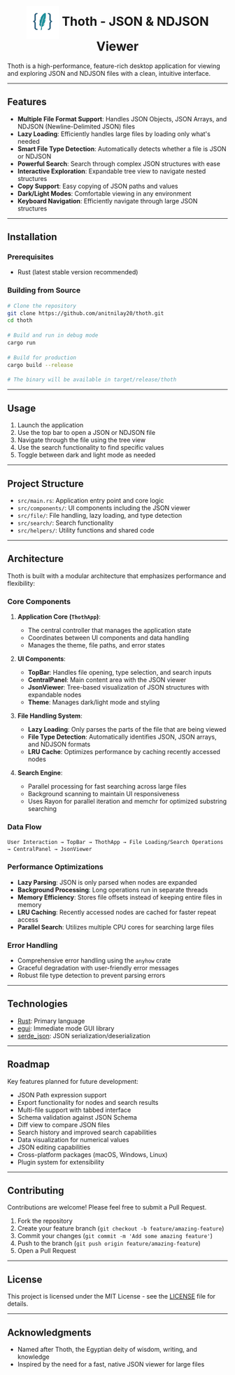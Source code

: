 <div align="center">
  <h1>
    <img src="assets/thoth_icon_256.png" alt="Thoth Icon" width="75" style="vertical-align: middle;"/>
    Thoth - JSON & NDJSON Viewer
  </h1>
</div>

Thoth is a high-performance, feature-rich desktop application for viewing and exploring JSON and NDJSON files with a clean, intuitive interface.

---

## Features

- **Multiple File Format Support**: Handles JSON Objects, JSON Arrays, and NDJSON (Newline-Delimited JSON) files
- **Lazy Loading**: Efficiently handles large files by loading only what's needed
- **Smart File Type Detection**: Automatically detects whether a file is JSON or NDJSON
- **Powerful Search**: Search through complex JSON structures with ease
- **Interactive Exploration**: Expandable tree view to navigate nested structures
- **Copy Support**: Easy copying of JSON paths and values
- **Dark/Light Modes**: Comfortable viewing in any environment
- **Keyboard Navigation**: Efficiently navigate through large JSON structures

---

## Installation

### Prerequisites
- Rust (latest stable version recommended)

### Building from Source
```bash
# Clone the repository
git clone https://github.com/anitnilay20/thoth.git
cd thoth

# Build and run in debug mode
cargo run

# Build for production
cargo build --release

# The binary will be available in target/release/thoth
```

---

## Usage

1. Launch the application
2. Use the top bar to open a JSON or NDJSON file
3. Navigate through the file using the tree view
4. Use the search functionality to find specific values
5. Toggle between dark and light mode as needed

---

## Project Structure

- `src/main.rs`: Application entry point and core logic
- `src/components/`: UI components including the JSON viewer
- `src/file/`: File handling, lazy loading, and type detection
- `src/search/`: Search functionality
- `src/helpers/`: Utility functions and shared code

---

## Architecture

Thoth is built with a modular architecture that emphasizes performance and flexibility:

### Core Components

1. **Application Core (`ThothApp`)**: 
   - The central controller that manages the application state
   - Coordinates between UI components and data handling
   - Manages the theme, file paths, and error states

2. **UI Components**:
   - **TopBar**: Handles file opening, type selection, and search inputs
   - **CentralPanel**: Main content area with the JSON viewer
   - **JsonViewer**: Tree-based visualization of JSON structures with expandable nodes
   - **Theme**: Manages dark/light mode and styling

3. **File Handling System**:
   - **Lazy Loading**: Only parses the parts of the file that are being viewed
   - **File Type Detection**: Automatically identifies JSON, JSON arrays, and NDJSON formats
   - **LRU Cache**: Optimizes performance by caching recently accessed nodes

4. **Search Engine**:
   - Parallel processing for fast searching across large files
   - Background scanning to maintain UI responsiveness
   - Uses Rayon for parallel iteration and memchr for optimized substring searching

### Data Flow

```
User Interaction → TopBar → ThothApp → File Loading/Search Operations → CentralPanel → JsonViewer
```

### Performance Optimizations

- **Lazy Parsing**: JSON is only parsed when nodes are expanded
- **Background Processing**: Long operations run in separate threads
- **Memory Efficiency**: Stores file offsets instead of keeping entire files in memory
- **LRU Caching**: Recently accessed nodes are cached for faster repeat access
- **Parallel Search**: Utilizes multiple CPU cores for searching large files

### Error Handling

- Comprehensive error handling using the `anyhow` crate
- Graceful degradation with user-friendly error messages
- Robust file type detection to prevent parsing errors

---

## Technologies

- [Rust](https://www.rust-lang.org/): Primary language
- [egui](https://github.com/emilk/egui): Immediate mode GUI library
- [serde_json](https://github.com/serde-rs/json): JSON serialization/deserialization

---

## Roadmap

Key features planned for future development:

- JSON Path expression support
- Export functionality for nodes and search results
- Multi-file support with tabbed interface
- Schema validation against JSON Schema
- Diff view to compare JSON files
- Search history and improved search capabilities
- Data visualization for numerical values
- JSON editing capabilities
- Cross-platform packages (macOS, Windows, Linux)
- Plugin system for extensibility

---

## Contributing

Contributions are welcome! Please feel free to submit a Pull Request.

1. Fork the repository
2. Create your feature branch (`git checkout -b feature/amazing-feature`)
3. Commit your changes (`git commit -m 'Add some amazing feature'`)
4. Push to the branch (`git push origin feature/amazing-feature`)
5. Open a Pull Request

---

## License

This project is licensed under the MIT License - see the [LICENSE](LICENSE) file for details.

---

## Acknowledgments

- Named after Thoth, the Egyptian deity of wisdom, writing, and knowledge
- Inspired by the need for a fast, native JSON viewer for large files